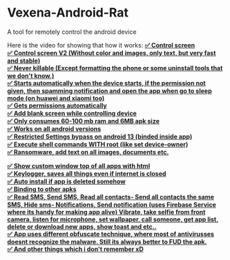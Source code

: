 # Vexena-Android-Rat
A tool for remotely control the android device

Here is the video for showing that how it works:
<a href="https://streamable.com/m5ajjs"/>
<b>
✅ Control screen
<br>
✅ Control screen V2 (Without color and images, only text, but very fast and stable)
<br>
✅ Never killable (Except formatting the phone or some uninstall tools that we don't know.)
<br>
✅ Starts automatically when the device starts, if the permission not given, then spamming notification and open the app when go to sleep mode (on huawei and xiaomi too)
<br>
✅ Gets permissions automatically
<br>
✅ Add blank screen while controlling device
<br>
✅ Only consumes 60-100 mb ram and 6MB apk size
<br>
✅ Works on all android versions
<br>
✅ Restricted Settings bypass on android 13 (binded inside app)
<br>
✅ Execute shell commands WITH root (like set device-owner)
<br>
✅ Ransomware, add text on all images, documents etc.
<br>

✅ Show custom window top of all apps with html
<br>
✅ Keylogger, saves all things even if internet is closed
<br>
✅ Auto install if app is deleted somehow
<br>
✅ Binding to other apks
<br>
✅ Read SMS, Send SMS, Read all contacts- Send all contacts the same SMS, Hide sms- Notifications, Send notification (uses Firebase Service where its handy for making app alive) Vibrate, take selfie from front camera, listen for microphone, set wallpaper, call someone, get app list, delete or download new apps, show toast and etc..
<br>
✅ App uses different obfuscate technique, where most of antivirusses doesnt recognize the malware. Still its always better to FUD the apk.
<br>
✅ And other things which i don't remember xD
</b>
